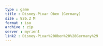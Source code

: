 ```yaml
---
type : game
title : Disney-Pixar Oben (Germany)
size : 826.2 M
format : iso
archive : zip
server : myrient
link2 : Disney-Pixar%20Oben%20%28Germany%29
---
```

